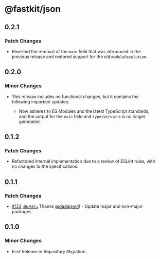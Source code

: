 # @fastkit/json

## 0.2.1

### Patch Changes

- Reverted the removal of the `main` field that was introduced in the previous release and restored support for the old `moduleResolution`.

## 0.2.0

### Minor Changes

- This release includes no functional changes, but it contains the following important updates:

  - Now adheres to ES Modules and the latest TypeScript standards, and the output for the `main` field and `typesVersions` is no longer generated.

## 0.1.2

### Patch Changes

- Refactored internal implementation due to a review of ESLint rules, with no changes to the specifications.

## 0.1.1

### Patch Changes

- [#122](https://github.com/dadajam4/fastkit/pull/122) [`d0c96fa`](https://github.com/dadajam4/fastkit/commit/d0c96faf96b6c91bcb8bc0b1ca9d22fc8ede303e) Thanks [@dadajam4](https://github.com/dadajam4)! - Update major and non-major packages

## 0.1.0

### Minor Changes

- First Release in Repository Migration.
